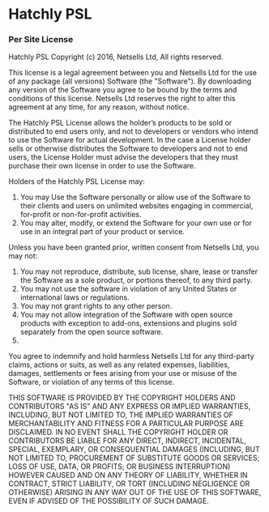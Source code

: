 # Hatchly PSL
### Per Site License

 Hatchly PSL Copyright (c) 2016, Netsells Ltd, All rights reserved.

This license is a legal agreement between you and Netsells Ltd for the use of any package (all versions) Software (the "Software"). By downloading any version of the Software you agree to be bound by the terms and conditions of this license. Netsells Ltd reserves the right to alter this agreement at any time, for any reason, without notice.

The Hatchly PSL License allows the holder’s products to be sold or distributed to end users only, and not to developers or vendors who intend to use the Software for actual development. In the case a License holder sells or otherwise distributes the Software to developers and not to end users, the License Holder must advise the developers that they must purchase their own license in order to use the Software.

Holders of the Hatchly PSL License may:

1. You may Use the Software personally or allow use of the Software to their clients and users on unlimited websites engaging in commercial, for-profit or non-for-profit activities.
2. You may alter, modify, or extend the Software for your own use or for use in an integral part of your product or service.

Unless you have been granted prior, written consent from Netsells Ltd, you may not:

1. You may not reproduce, distribute, sub license, share, lease or transfer the Software as a sole product, or portions thereof, to any third party.
2. You may not use the software in violation of any United States or international laws or regulations.
3. You may not grant rights to any other person.
4. You may not allow integration of the Software with open source products with exception to add-ons, extensions and plugins sold separately from the open source software.
5. 

You agree to indemnify and hold harmless Netsells Ltd for any third-party claims, actions or suits, as well as any related expenses, liabilities, damages, settlements or fees arising from your use or misuse of the Software, or violation of any terms of this license.

THIS SOFTWARE IS PROVIDED BY THE COPYRIGHT HOLDERS AND CONTRIBUTORS "AS IS" AND ANY EXPRESS OR IMPLIED WARRANTIES, INCLUDING, BUT NOT LIMITED TO, THE IMPLIED WARRANTIES OF MERCHANTABILITY AND FITNESS FOR A PARTICULAR PURPOSE ARE DISCLAIMED. IN NO EVENT SHALL THE COPYRIGHT HOLDER OR CONTRIBUTORS BE LIABLE FOR ANY DIRECT, INDIRECT, INCIDENTAL, SPECIAL, EXEMPLARY, OR CONSEQUENTIAL DAMAGES (INCLUDING, BUT NOT LIMITED TO, PROCUREMENT OF SUBSTITUTE GOODS OR SERVICES; LOSS OF USE, DATA, OR PROFITS; OR BUSINESS INTERRUPTION) HOWEVER CAUSED AND ON ANY THEORY OF LIABILITY, WHETHER IN CONTRACT, STRICT LIABILITY, OR TORT (INCLUDING NEGLIGENCE OR OTHERWISE) ARISING IN ANY WAY OUT OF THE USE OF THIS SOFTWARE, EVEN IF ADVISED OF THE POSSIBILITY OF SUCH DAMAGE.